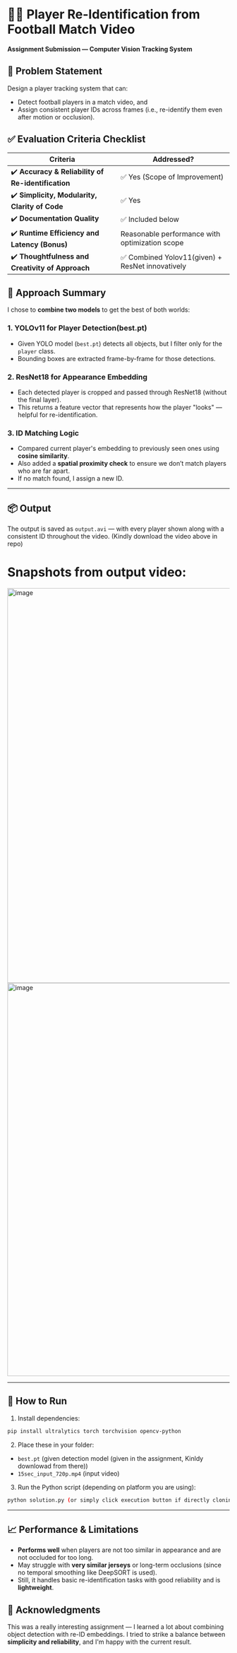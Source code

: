 # 🏃‍♂️ Player Re-Identification from Football Match Video

**Assignment Submission — Computer Vision Tracking System**

## 🎯 Problem Statement

Design a player tracking system that can:

* Detect football players in a match video, and
* Assign consistent player IDs across frames (i.e., re-identify them even after motion or occlusion).

## ✅ Evaluation Criteria Checklist

| Criteria                                           | Addressed?                                        |
| -------------------------------------------------- | ------------------------------------------------- |
| ✔️ **Accuracy & Reliability of Re-identification** | ✅ Yes (Scope of Improvement)                |
| ✔️ **Simplicity, Modularity, Clarity of Code**     | ✅ Yes                                             |
| ✔️ **Documentation Quality**                       | ✅ Included below                                  |
| ✔️ **Runtime Efficiency and Latency (Bonus)**      |  Reasonable performance with optimization scope |
| ✔️ **Thoughtfulness and Creativity of Approach**   | ✅ Combined Yolov11(given) + ResNet innovatively             |


## 🧠 Approach Summary

I chose to **combine two models** to get the best of both worlds:

### 1. **YOLOv11 for Player Detection(best.pt)**

* Given YOLO model (`best.pt`) detects all objects, but I filter only for the `player` class.
* Bounding boxes are extracted frame-by-frame for those detections.

### 2. **ResNet18 for Appearance Embedding**

* Each detected player is cropped and passed through ResNet18 (without the final layer).
* This returns a feature vector that represents how the player "looks" — helpful for re-identification.

### 3. **ID Matching Logic**

* Compared current player's embedding to previously seen ones using **cosine similarity**.
* Also added a **spatial proximity check** to ensure we don’t match players who are far apart.
* If no match found, I assign a new ID.

---

## 📦 Output

The output is saved as `output.avi` — with every player shown along with a consistent ID throughout the video.
(Kindly download the video above in repo)

# Snapshots from output video:

<img width="894" alt="image" src="https://github.com/user-attachments/assets/a88f67e8-f89a-4d3f-b3af-b71dcf202814" />

<img width="890" alt="image" src="https://github.com/user-attachments/assets/61cf1a0f-98a9-49c8-9bbf-a9ba2ed7bee3" />




---

## 🚀 How to Run

1. Install dependencies:

```bash
pip install ultralytics torch torchvision opencv-python
```

2. Place these in your folder:

* `best.pt` (given detection model (given in the assignment, Kinldy downlowad from there))
* `15sec_input_720p.mp4` (input video)

3. Run the Python script (depending on platform you are using):

```bash
python solution.py (or simply click execution button if directly cloning)
```

---

## 📈 Performance & Limitations

* **Performs well** when players are not too similar in appearance and are not occluded for too long.
* May struggle with **very similar jerseys** or long-term occlusions (since no temporal smoothing like DeepSORT is used).
* Still, it handles basic re-identification tasks with good reliability and is **lightweight**.

## 🤝 Acknowledgments

This was a really interesting assignment — I learned a lot about combining object detection with re-ID embeddings. I tried to strike a balance between **simplicity and reliability**, and I'm happy with the current result.
